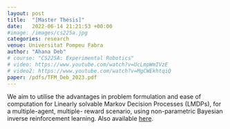 ```yaml
---
layout: post
title:  "[Master Thesis]"
date:   2022-06-14 21:21:53 +00:00
#image: /images/cs225a.jpg
categories: research
venue: Universitat Pompeu Fabra
author: "Ahana Deb"
# course: "CS225A: Experimental Robotics"
# video: https://www.youtube.com/watch?v=UcLmpWmIVzE
# video2: https://www.youtube.com/watch?v=MgCWEkhtqiQ
paper: /pdfs/TFM_Deb_2023.pdf
---
```

We aim to utilise the advantages in problem formulation and ease of computation for  Linearly solvable Markov Decision Processes (LMDPs), for a multiple-agent, multiple- reward scenario, using non-parametric Bayesian inverse reinforcement learning. Also available [here](http://hdl.handle.net/10230/58063).

<!-- [CS225A Paper](/pdfs/cs225a.pdf){:target="_blank"}

[Short demo video on YouTube](https://www.youtube.com/watch?v=UcLmpWmIVzE)

[Longer demo video on YouTube](https://www.youtube.com/watch?v=MgCWEkhtqiQ)

<center>
<iframe src="http://www.youtube.com/embed/MgCWEkhtqiQ" frameborder="0" height="315" width="560"></iframe>
</center> -->